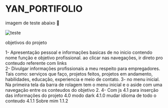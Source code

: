 # YAN_PORTIFOLIO
imagem de teste abaixo 💪 

![ teste]( https://scontent-gru2-1.xx.fbcdn.net/v/t39.30808-6/414479828_2112296452485640_3046117938739614579_n.jpg?_nc_cat=107&ccb=1-7&_nc_sid=efb6e6&_nc_eui2=AeGGrKjj43M0CmAEUMHS8YANuIABuyhlkBW4gAG7KGWQFWh1V2HiXslciPJ8SI6lJ6NhIDXAV1doG1QYH4XUwEqP&_nc_ohc=ZykBnkstsiwAX-DBZWi&_nc_ht=scontent-gru2-1.xx&oh=00_AfC8l32wWs3HZWAiePHkD9cOEw-TsE6pU9c4eKBxCGmDeQ&oe=65C2AC7B)


objetivos do projeto

1- Apresentação pessoal e informações basicas de no inicio contendo nome função e objetivo profissional.
 ao clicar nas navegações, ir direto pro conteudo referente com links  
2- Divulgar informações profissionais a meu respeito para empregadores. Tais como: serviços que faço, projetos feitos, projetos em andamento, habilidades, educação, experiencia e meio de contato. 
3- no menu inicial. Na primeira tela da barra de rolagem  tem o menu inicial e o aside com uma navegação entre os conteudos do objetivo 2.
4- Com js 
    4.1 para inserção das informações do projeto 
        4.0  modo dark
        4.1.0 mudar idioma de todo o conteudo 
        4.1.1 Sobre mim 
        1.1.2  
   

 